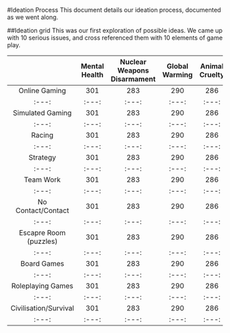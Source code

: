 #Ideation Process
This document details our ideation process, documented as we went along.

##Ideation grid
This was our first exploration of possible ideas. We came up with 10 serious issues, and cross
referenced them with 10 elements of game play.


| | Mental Health | Nuclear Weapons Disarmament | Global Warming | Animal Cruelty | COVID-19 | Obesity | Animal Conservation | Education | Data Privacy | Crypto Currency |
| :---: | :---: | :---: | :---: | :---: | :---: | :---: | :---: | :---: | :---: | :---: |
| Online Gaming | 301 | 283 | 290 | 286 | 289 | 285 | 287 | 287 | 272 |
| :---: | :---: | :---: | :---: | :---: | :---: | :---: | :---: | :---: | :---: | :---: |
| Simulated Gaming | 301 | 283 | 290 | 286 | 289 | 285 | 287 | 287 | 272 |
| :---: | :---: | :---: | :---: | :---: | :---: | :---: | :---: | :---: | :---: | :---: |
| Racing | 301 | 283 | 290 | 286 | 289 | 285 | 287 | 287 | 272 |
| :---: | :---: | :---: | :---: | :---: | :---: | :---: | :---: | :---: | :---: | :---: |
| Strategy | 301 | 283 | 290 | 286 | 289 | 285 | 287 | 287 | 272 |
| :---: | :---: | :---: | :---: | :---: | :---: | :---: | :---: | :---: | :---: | :---: |
| Team Work | 301 | 283 | 290 | 286 | 289 | 285 | 287 | 287 | 272 |
| :---: | :---: | :---: | :---: | :---: | :---: | :---: | :---: | :---: | :---: | :---: |
| No Contact/Contact | 301 | 283 | 290 | 286 | 289 | 285 | 287 | 287 | 272 |
| :---: | :---: | :---: | :---: | :---: | :---: | :---: | :---: | :---: | :---: | :---: |
| Escapre Room (puzzles) | 301 | 283 | 290 | 286 | 289 | 285 | 287 | 287 | 272 |
| :---: | :---: | :---: | :---: | :---: | :---: | :---: | :---: | :---: | :---: | :---: |
| Board Games | 301 | 283 | 290 | 286 | 289 | 285 | 287 | 287 | 272 |
| :---: | :---: | :---: | :---: | :---: | :---: | :---: | :---: | :---: | :---: | :---: |
| Roleplaying Games | 301 | 283 | 290 | 286 | 289 | 285 | 287 | 287 | 272 |
| :---: | :---: | :---: | :---: | :---: | :---: | :---: | :---: | :---: | :---: | :---: |
| Civilisation/Survival | 301 | 283 | 290 | 286 | 289 | 285 | 287 | 287 | 272 |
| :---: | :---: | :---: | :---: | :---: | :---: | :---: | :---: | :---: | :---: | :---: |
